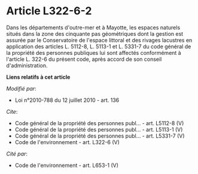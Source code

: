 # Article L322-6-2

Dans les départements d'outre-mer et à Mayotte, les espaces naturels situés dans la zone des cinquante pas géométriques dont
la gestion est assurée par le Conservatoire de l'espace littoral et des rivages lacustres en application des articles L.
5112-8, 
L. 5113-1 et L. 5331-7 du code général de la propriété des personnes publiques lui sont affectés conformément à l'article L.
322-6 du présent code, après accord de son conseil d'administration.

**Liens relatifs à cet article**

_Modifié par_:

  - Loi n°2010-788 du 12 juillet 2010 - art. 136

_Cite_:

  - Code général de la propriété des personnes publ... - art. L5112-8 (V)
  - Code général de la propriété des personnes publ... - art. L5113-1 (V)
  - Code général de la propriété des personnes publ... - art. L5331-7 (V)
  - Code de l'environnement - art. L322-6 (V)

_Cité par_:

  - Code de l'environnement - art. L653-1 (V)
